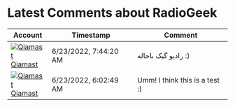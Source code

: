 # Latest Comments about RadioGeek

<!-- comments-about-radio-geek -->
| Account | Timestamp | Comment |
|---|---|---|
|[![Qiamast](https://avatars.githubusercontent.com/u/78082316?s=24&u=586842c6eab4222ca834c8beff18ebf31d597a16&v=4)<br />Qiamast](https://github.com/Qiamast)|6/23/2022, 7:44:20 AM|رادیو گیک باحاله :)|
|[![Qiamast](https://avatars.githubusercontent.com/u/78082316?s=24&u=586842c6eab4222ca834c8beff18ebf31d597a16&v=4)<br />Qiamast](https://github.com/Qiamast)|6/23/2022, 6:02:49 AM|Umm! I think this is a test :)|
<!-- /comments-about-radio-geek -->
